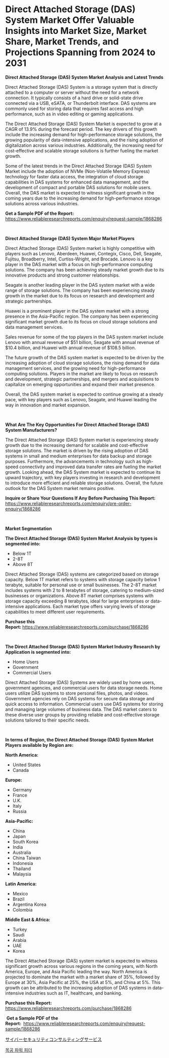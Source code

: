 <p><h1>Direct Attached Storage (DAS) System Market Offer Valuable Insights into Market Size, Market Share, Market Trends, and Projections Spanning from 2024 to 2031</h1></p><p><strong>Direct Attached Storage (DAS) System Market Analysis and Latest Trends</strong></p>
<p><p>Direct Attached Storage (DAS) System is a storage system that is directly attached to a computer or server without the need for a network connection. It typically consists of a hard drive or solid-state drive connected via a USB, eSATA, or Thunderbolt interface. DAS systems are commonly used for storing data that requires fast access and high performance, such as in video editing or gaming applications.</p><p>The Direct Attached Storage (DAS) System Market is expected to grow at a CAGR of 13.9% during the forecast period. The key drivers of this growth include the increasing demand for high-performance storage solutions, the growing popularity of data-intensive applications, and the rising adoption of digitalization across various industries. Additionally, the increasing need for cost-effective and scalable storage solutions is further fueling the market growth.</p><p>Some of the latest trends in the Direct Attached Storage (DAS) System Market include the adoption of NVMe (Non-Volatile Memory Express) technology for faster data access, the integration of cloud storage capabilities in DAS systems for enhanced data management, and the development of compact and portable DAS solutions for mobile users. Overall, the DAS market is expected to witness significant growth in the coming years due to the increasing demand for high-performance storage solutions across various industries.</p></p>
<p><strong>Get a Sample PDF of the Report:&nbsp;</strong> <a href="https://www.reliableresearchreports.com/enquiry/request-sample/1868286">https://www.reliableresearchreports.com/enquiry/request-sample/1868286</a></p>
<p>&nbsp;</p>
<p><strong>Direct Attached Storage (DAS) System Major Market Players</strong></p>
<p><p>Direct Attached Storage (DAS) System market is highly competitive with players such as Lenovo, Aberdeen, Huawei, Contegix, Cisco, Dell, Seagate, Fujitsu, Broadberry, Intel, Curtiss-Wright, and Brocade. Lenovo is a key player in the DAS market with a focus on high-performance computing solutions. The company has been achieving steady market growth due to its innovative products and strong customer relationships.</p><p>Seagate is another leading player in the DAS system market with a wide range of storage solutions. The company has been experiencing steady growth in the market due to its focus on research and development and strategic partnerships.</p><p>Huawei is a prominent player in the DAS system market with a strong presence in the Asia-Pacific region. The company has been experiencing significant market growth due to its focus on cloud storage solutions and data management services.</p><p>Sales revenue for some of the top players in the DAS system market include Lenovo with annual revenue of $51 billion, Seagate with annual revenue of $10.4 billion, and Huawei with annual revenue of $108.5 billion.</p><p>The future growth of the DAS system market is expected to be driven by the increasing adoption of cloud storage solutions, the rising demand for data management services, and the growing need for high-performance computing solutions. Players in the market are likely to focus on research and development, strategic partnerships, and mergers and acquisitions to capitalize on emerging opportunities and expand their market presence.</p><p>Overall, the DAS system market is expected to continue growing at a steady pace, with key players such as Lenovo, Seagate, and Huawei leading the way in innovation and market expansion.</p></p>
<p>&nbsp;</p>
<p><strong>What Are The Key Opportunities For Direct Attached Storage (DAS) System Manufacturers?</strong></p>
<p><p>The Direct Attached Storage (DAS) System market is experiencing steady growth due to the increasing demand for scalable and cost-effective storage solutions. The market is driven by the rising adoption of DAS systems in small and medium enterprises for data backup and storage purposes. Furthermore, the advancements in technology such as high-speed connectivity and improved data transfer rates are fueling the market growth. Looking ahead, the DAS System market is expected to continue its upward trajectory, with key players investing in research and development to introduce more efficient and reliable storage solutions. Overall, the future outlook for the DAS System market remains positive.</p></p>
<p><strong>Inquire or Share Your Questions If Any Before Purchasing This Report:</strong> <a href="https://www.reliableresearchreports.com/enquiry/pre-order-enquiry/1868286">https://www.reliableresearchreports.com/enquiry/pre-order-enquiry/1868286</a></p>
<p>&nbsp;</p>
<p><strong>Market Segmentation</strong></p>
<p><strong>The Direct Attached Storage (DAS) System Market Analysis by types is segmented into:</strong></p>
<p><ul><li>Below 1T</li><li>2-8T</li><li>Above 8T</li></ul></p>
<p><p>Direct Attached Storage (DAS) systems are categorized based on storage capacity. Below 1T market refers to systems with storage capacity below 1 terabyte, suitable for personal use or small businesses. The 2-8T market includes systems with 2 to 8 terabytes of storage, catering to medium-sized businesses or organizations. Above 8T market comprises systems with storage capacity exceeding 8 terabytes, ideal for large enterprises or data-intensive applications. Each market type offers varying levels of storage capabilities to meet different user requirements.</p></p>
<p><strong>Purchase this Report:&nbsp;</strong><a href="https://www.reliableresearchreports.com/purchase/1868286">https://www.reliableresearchreports.com/purchase/1868286</a></p>
<p>&nbsp;</p>
<p><strong>The Direct Attached Storage (DAS) System Market Industry Research by Application is segmented into:</strong></p>
<p><ul><li>Home Users</li><li>Government</li><li>Commercial Users</li></ul></p>
<p><p>Direct Attached Storage (DAS) Systems are widely used by home users, government agencies, and commercial users for data storage needs. Home users utilize DAS systems to store personal files, photos, and videos. Government agencies rely on DAS systems for secure data storage and quick access to information. Commercial users use DAS systems for storing and managing large volumes of business data. The DAS market caters to these diverse user groups by providing reliable and cost-effective storage solutions tailored to their specific needs.</p></p>
<p>&nbsp;</p>
<p><strong>In terms of Region, the Direct Attached Storage (DAS) System Market Players available by Region are:</strong></p>
<p>
    <p> <strong> North America: </strong>
        <ul>
            <li>United States</li>
            <li>Canada</li>
        </ul>
        </p> 
    <p> <strong> Europe: </strong>
        <ul>
            <li>Germany</li>
            <li>France</li>
            <li>U.K.</li>
            <li>Italy</li>
            <li>Russia</li>
        </ul>
        </p> 
    <p> <strong> Asia-Pacific: </strong>
        <ul>
            <li>China</li>
            <li>Japan</li>
            <li>South Korea</li>
            <li>India</li>
            <li>Australia</li>
            <li>China Taiwan</li>
            <li>Indonesia</li>
            <li>Thailand</li>
            <li>Malaysia</li>
        </ul>
        </p> 
    <p> <strong> Latin America: </strong>
        <ul>
            <li>Mexico</li>
            <li>Brazil</li>
            <li>Argentina Korea</li>
            <li>Colombia</li>
        </ul>
        </p> 
    <p> <strong> Middle East & Africa: </strong>
        <ul>
            <li>Turkey</li>
            <li>Saudi</li>
            <li>Arabia</li>
            <li>UAE</li>
            <li>Korea</li>
        </ul>
    </p>
    </p>
<p><p>The Direct Attached Storage (DAS) system market is expected to witness significant growth across various regions in the coming years, with North America, Europe, and Asia Pacific leading the way. North America is projected to dominate the market with a market share of 35%, followed by Europe at 30%, Asia Pacific at 25%, the USA at 5%, and China at 5%. This growth can be attributed to the increasing adoption of DAS systems in data-intensive industries such as IT, healthcare, and banking.</p></p>
<p><strong>Purchase this Report: </strong><a href="https://www.reliableresearchreports.com/purchase/1868286">https://www.reliableresearchreports.com/purchase/1868286</a></p>
<p>&nbsp;<strong>Get a Sample PDF of the Report:&nbsp;&nbsp;</strong><a href="https://www.reliableresearchreports.com/enquiry/request-sample/1868286">https://www.reliableresearchreports.com/enquiry/request-sample/1868286</a></p>
<p><strong></strong></p>
<p><p><a href="https://github.com/ppmazlotr77499/Market-Research-Report-List-1/blob/main/367195113760.md">サイバーセキュリティコンサルティングサービス</a></p><p><a href="https://github.com/idcefvhkdut6/Market-Research-Report-List-1/blob/main/522633012707.md">목공 파워 피더</a></p></p>